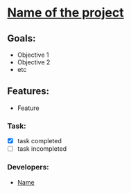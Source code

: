 # [Name of the project](www.google.com)

## Goals:

- Objective 1
- Objective 2
- etc

## Features:
- Feature

### Task:
- [x] task completed
- [ ] task incompleted

### Developers:
- [Name](www.github.com)
